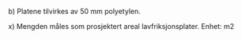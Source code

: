b) Platene tilvirkes av 50 mm polyetylen.

x) Mengden måles som prosjektert areal lavfriksjonsplater. Enhet: m2

